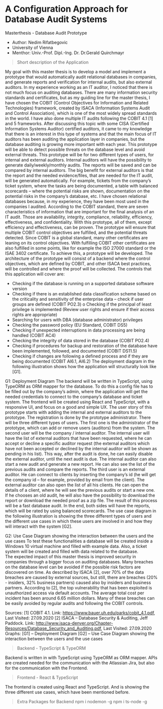# A Configuration Approach for Database Audit Systems

Masterthesis - Database Audit Prototype

- Author: Nedim Rifatbegovic
- University of Vienna
- Menthor: Univ.-Prof. Dipl.-Ing. Dr. Dr.Gerald Quirchmayr

> Short description of the Application

My goal with this master thesis is to develop a model and implement a prototype that would automatically audit relational databases in companies, and generate reports and verification for internal audits, but also external auditors. In my experience working as an IT auditor, I noticed that there is not much focus on auditing databases. There are many information security standards and certificates, but as my guiding line for the master thesis, I have chosen the COBIT (Control Objectives for Information and Related Technologies) framework, created by ISACA (Information Systems Audit and Control Association), which is one of the most widely spread standards in the world. I have also done multiple IT audits following the COBIT 4.1 [1] and 5 frameworks. After discussing this topic with some CISA (Certified Information Systems Auditor) certified auditors, it came to my knowledge that there is an interest in this type of systems and that the main focus of IT auditors has been auditing the application layer in companies, but the database auditing is growing more important with each year.
This prototype will be able to detect possible threats on the database level and avoid external threats. This prototype will be for two different types of users, for internal and external auditors. Internal auditors will have the possibility to generate daily/weekly/monthly audits. The reports will be saved and can be compared by internal auditors. The big benefit for external auditors is that the report and the needed evidence/files, that are needed for the IT audit, will be generated automatically. For example, tickets from the company’s ticket system, where the tasks are being documented, a table with balanced scorecards – where the potential risks are shown, documentation on the potential risks in the company’s database, etc. I have chosen relational databases because, in my experience, they have been most used in the companies I audited. According to the COBIT standard, there are seven characteristics of information that are important for the final analysis of an IT audit. Those are availability, integrity, compliance, reliability, efficiency, effectiveness, and confidentiality. With this prototype, all of them, except efficiency and effectiveness, can be proven. The prototype will ensure that multiple COBIT control objectives are fulfilled, and the potential threats detected. Since COBIT is a global standard, many other certificates are leaning on its control objectives. With fulfilling COBIT other certificates are also fulfilled in some points, like for example the ISO 27000 standard or the ISAE 3402 certificate.
To achieve this, a prototype will be developed. The architecture of the prototype will consist of a backend where the control objectives, which are defined by COBIT, and other ISACA best practices, will be controlled and where the proof will be collected. The controls that this application will cover are:

- Checking if the database is running on a supported database software version
- Checking if there is an established data classification scheme based on the criticality and sensitivity of the enterprise data – check if user groups are defined (COBIT PO2.3)
  o Checking if the principal of least privilege is implemented (Review user rights and ensure if their access rights are appropriate)
- Searching for users with DBA (database administrator) privileges
- Checking the password policy (EU Standard, COBIT DS5)
- Checking if unexpected interruptions in data processing are being handled (COBIT AC4)
- Checking the integrity of data stored in the database (COBIT PO2.4)
- Checking if procedures for backup and restoration of the database have been implemented, followed, and documented (COBIT DS11.5)
- Checking if changes are following a defined process and if they are being documented (COBIT AI6.1, AI6.2)
  The deployment diagram in the following illustration shows how the application will structurally look like [G1].

G1: Deployment Diagram
The backend will be written in TypeScript, using TypeORM as ORM mapper for the database. To do this a config file has to be filled out by the company’s admin, where the application will get the needed credentials to connect to the company’s database and ticket system. The frontend will be created using React and TypeScript, with a responsive UI, and focus on a good and simple UX. The user story of this prototype starts with adding the internal and external auditors to the prototype. The registration is done by the prototype administrator. There will be three different types of users. The first one is the administrator of the prototype, which can add or remove users (auditors) from the system. The second user will be the company / internal auditor. The internal user will have the list of external auditors that have been requested, where he can accept or decline a specific auditor request (the external auditors which have not been accepted or declined by the internal auditor will be shown as pending in his list). This way, after the audit is done, he can easily disable the external auditor, until the next audit is due. The internal auditor can also start a new audit and generate a new report. He can also see the list of the previous audits and compare the reports. The third user is an external auditor. He can connect to clients by inserting the company’s id (he will get the company id – for example, provided by email from the client). The external auditor can also open the list of all his clients. He can open the details of a client, where he will see the previous audits or start a new one. If he chooses an old audit, he will also have the possibility to download the report or download the needed proof as a zip file. The result of this process will be a fast database audit. In the end, both sides will have the reports, which will be rated by using balanced scorecards. The use case diagram in the following illustration is showing the three different types of users and the different use cases in which these users are involved in and how they will interact with the system [G2].

G2: Use Case Diagram showing the interaction between the users and the use cases
To test these functionalities a database will be created inside a Windows 10 virtual machine and filled with example data. Also, a ticket system will be created and filled with data related to the database.  
The expected impact of this master thesis is improved security in companies through a bigger focus on auditing databases. Many breaches on the database level can be avoided if the possible risk factors are discovered on time. As described by ISACA [2], over 70% of the data breaches are caused by external sources, but still, there are breaches (20% - insiders, 32% business partners) caused also by insiders and business partners. According to [2], the top vulnerability that has been exploited is unauthorized access via default accounts. The average total cost per incident has been around 6.65 million dollars. Many of these breaches can be easily avoided by regular audits and following the COBIT controls.

Sources:
[1] COBIT 4.1. Link: https://www.bauer.uh.edu/parks/cobit_4.1.pdf, Last Visited: 27.09.2020
[2] ISACA – Database Security & Auditing, Jeff Paddock. Link: http://www.isaca-denver.org/Chapter-Resources/Database_Security_and_Auditing.pdf, Last Visited: 27.09.2020
Graphs:
[G1] – Deployment Diagram
[G2] – Use Case Diagram showing the interaction between the users and the use cases

> Backend - TypeScript & TypeORM

Backend is written in with TypeScript using TypeORM as ORM mapper. APIs are created needed for the communication with the Atlassian Jira, but also for the communication with the Frontend.

> Frontend - React & TypeScript

The frontend is created using React and TypeScript. And is showing the three different use cases, which have been mentioned before.

> Extra Packages for Backend
> npm i nodemon -g
> npm i ts-node -g
